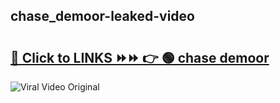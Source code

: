 
 ## chase_demoor-leaked-video 

# <h2><a href="https://clipsfans.com/chase_demoor&ref=git">🔗 Click to LINKS ⏩⏩ 👉 🟢 chase demoor </a></h2>

<a href="https://clipsfans.com/chase_demoor&ref=git" rel="nofollow" data-target="animated-image.originalLink"><img src="https://i.ibb.co.com/xMMVF88/686577567.gif" alt="Viral Video Original" style="max-width: 100%; display: inline-block;" data-target="animated-image.originalImage"></a>
